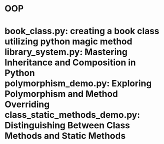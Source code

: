 <h1>OOP<h1>

<b>book_class.py:<b> creating a book class utilizing python magic method<br>
<b>library_system.py:<b>  Mastering Inheritance and Composition in Python<br>
<b>polymorphism_demo.py:<b> Exploring Polymorphism and Method Overriding<br>
<b>class_static_methods_demo.py:<b> Distinguishing Between Class Methods and Static Methods<br>